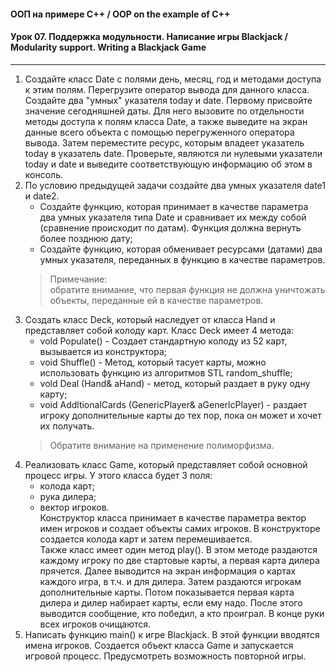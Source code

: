 #### ООП на примере C++ / OOP on the example of C++  
#### Урок 07. Поддержка модульности. Написание игры Blackjack / Modularity support. Writing a Blackjack Game

***

1. Создайте класс Date с полями день, месяц, год и методами доступа к этим полям. Перегрузите оператор вывода для данного класса. Создайте два "умных" указателя today и date. Первому присвойте значение сегодняшней даты. Для него вызовите по отдельности методы доступа к полям класса Date, а также выведите на экран данные всего объекта с помощью перегруженного оператора вывода. Затем переместите ресурс, которым владеет указатель today в указатель date. Проверьте, являются ли нулевыми указатели today и date и выведите соответствующую информацию об этом в консоль.  
2. По условию предыдущей задачи создайте два умных указателя date1 и date2.  
    * Создайте функцию, которая принимает в качестве параметра два умных указателя типа Date и сравнивает их между собой (сравнение происходит по датам). Функция должна вернуть более позднюю дату;  
    * Создайте функцию, которая обменивает ресурсами (датами) два умных указателя, переданных в функцию в качестве параметров.  
    > Примечание:  
    > обратите внимание, что первая функция не должна уничтожать объекты, переданные ей в качестве параметров.  
3. Создать класс Deck, который наследует от класса Hand и представляет собой колоду карт. Класс Deck имеет 4 метода:  
    * vold Populate() - Создает стандартную колоду из 52 карт, вызывается из конструктора;  
    * void Shuffle() - Метод, который тасует карты, можно использовать функцию из алгоритмов STL random_shuffle;  
    * vold Deal (Hand& aHand) - метод, который раздает в руку одну карту;  
    * void AddltionalCards (GenericPlayer& aGenerlcPlayer) - раздает игроку дополнительные карты до тех пор, пока он может и хочет их получать.  
    > Обратите внимание на применение полиморфизма.  
4. Реализовать класс Game, который представляет собой основной процесс игры. У этого класса будет 3 поля:  
    * колода карт;  
    * рука дилера;  
    * вектор игроков.  
Конструктор класса принимает в качестве параметра вектор имен игроков и создает объекты самих игроков. В конструкторе создается колода карт и затем перемешивается.  
Также класс имеет один метод play(). В этом методе раздаются каждому игроку по две стартовые карты, а первая карта дилера прячется. Далее выводится на экран информация о картах каждого игра, в т.ч. и для дилера. Затем раздаются игрокам дополнительные карты. Потом показывается первая карта дилера и дилер набирает карты, если ему надо. После этого выводится сообщение, кто победил, а кто проиграл. В конце руки всех игроков очищаются.  
5. Написать функцию main() к игре Blackjack. В этой функции вводятся имена игроков. Создается объект класса Game и запускается игровой процесс. Предусмотреть возможность повторной игры.